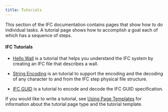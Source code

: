 ```yaml
---
title: Tutorials
---
```


This section of the IFC documentation contains pages that
show how to do individual tasks.
A tutorial page shows how to accomplish a goal each of which has a sequence of steps.

#### IFC Tutorials

* [Hello Wall](/docs/tutorials/hello-wall) is a tutorial that helps you understand the IFC system by creating an IFC file that describes a wall.

* [String Encoding](/docs/tutorials/stringEncoding) is an tutorial to support the encoding and the decoding of any character to and from the IFC step physical file structure.

* [IFC GUID](/docs/tutorials/ifcGuid.md) is a tutorial to encode and decode the IFC GUID specification. 

If you would like to write a tutorial, see
[Using Page Templates](/docs/contribute/page-templates/)
for information about the tutorial page type and the tutorial template.